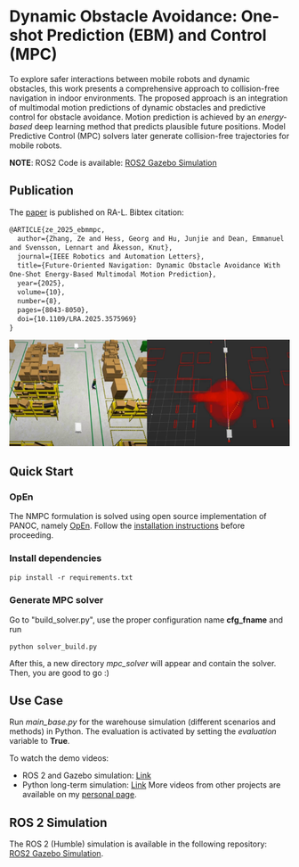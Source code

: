# Dynamic Obstacle Avoidance: One-shot Prediction (EBM) and Control (MPC)
To explore safer interactions between mobile robots and dynamic obstacles, this work presents a comprehensive approach to collision-free navigation in indoor environments. The proposed approach is an integration of multimodal motion predictions of dynamic obstacles and predictive control for obstacle avoidance. Motion prediction is achieved by an *energy-based* deep learning method that predicts plausible future positions. Model Predictive Control (MPC) solvers later generate collision-free trajectories for mobile robots.

**NOTE**: 
ROS2 Code is available: [ROS2 Gazebo Simulation](https://github.com/Woodenonez/DyObAv-MPCnEBM-Warehouse-ROS2)

## Publication
The [paper](https://ieeexplore.ieee.org/document/11021381) is published on RA-L.
Bibtex citation:
```
@ARTICLE{ze_2025_ebmmpc,
  author={Zhang, Ze and Hess, Georg and Hu, Junjie and Dean, Emmanuel and Svensson, Lennart and Åkesson, Knut},
  journal={IEEE Robotics and Automation Letters}, 
  title={Future-Oriented Navigation: Dynamic Obstacle Avoidance With One-Shot Energy-Based Multimodal Motion Prediction}, 
  year={2025},
  volume={10},
  number={8},
  pages={8043-8050},
  doi={10.1109/LRA.2025.3575969}
}

```

![Example](doc/cover.png "Example")

## Quick Start

### OpEn
The NMPC formulation is solved using open source implementation of PANOC, namely [OpEn](https://alphaville.github.io/optimization-engine/). Follow the [installation instructions](https://alphaville.github.io/optimization-engine/docs/installation) before proceeding. 

### Install dependencies
```
pip install -r requirements.txt
```

### Generate MPC solver
Go to "build_solver.py", use the proper configuration name **cfg_fname** and run
```
python solver_build.py
```
After this, a new directory *mpc_solver* will appear and contain the solver. Then, you are good to go :)

## Use Case
Run *main_base.py* for the warehouse simulation (different scenarios and methods) in Python. The evaluation is activated by setting the *evaluation* variable to **True**.

To watch the demo videos:
- ROS 2 and Gazebo simulation: [Link](https://youtu.be/j4n2mt0KdMY)
- Python long-term simulation: [Link](https://youtu.be/nNLAS4Hfgtk)
More videos from other projects are available on my [personal page](https://woodenonez.github.io/).

## ROS 2 Simulation
The ROS 2 (Humble) simulation is available in the following repository: [ROS2 Gazebo Simulation](https://github.com/Woodenonez/DyObAv-MPCnEBM-Warehouse-ROS2).
